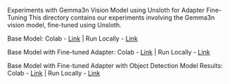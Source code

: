 Experiments with Gemma3n Vision Model using Unsloth for Adapter Fine-Tuning
This directory contains our experiments involving the Gemma3n vision model, fine-tuned using Unsloth.


Base Model: 
Colab - [Link](https://colab.research.google.com/drive/1Vf4h55OTw7A3dDAuqjR72n3kw_n6fMQ8?usp=sharing) | 
Run Locally - [Link](https://github.com/gigwegbe/gemma3n-car-damage-competition/blob/main/notebooks/load_base_model.ipynb)

Base Model with Fine-tuned Adapter: 
Colab - [Link](https://colab.research.google.com/drive/1lqHlMtfPY8Mgef8lpgKQuyEm1or3umBv?usp=sharing) | 
Run Locally - [Link](https://github.com/gigwegbe/gemma3n-car-damage-competition/blob/main/notebooks/load_finetuned_adapter_model.ipynb)

Base Model with Fine-tuned Adapter with Object Detection Model Results: 
Colab - [Link](https://colab.research.google.com/drive/1Sv_gZJRTvKrNbuyco0KStrXjJITFSNPq?usp=sharing) | 
Run Locally - [Link](https://github.com/gigwegbe/gemma3n-car-damage-competition/blob/main/notebooks/load_finetuned_adapter_model_with_object_detection.ipynb)
